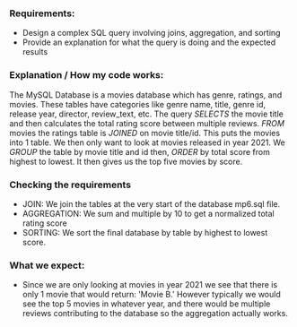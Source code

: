 ### Requirements:
- Design a complex SQL query involving joins, aggregation, and sorting
- Provide an explanation for what the query is doing and the expected results

### Explanation / How my code works:

The MySQL Database is a movies database which has genre, ratings, and movies. These tables have categories like genre name, title, genre id, release year, director, review_text, etc. The query *SELECTS* the movie title and then calculates the total rating score between multiple reviews. *FROM* movies the ratings table is *JOINED* on movie title/id. This puts the movies into 1 table. We then only want to look at movies released in year 2021. We *GROUP* the table by movie title and id then, *ORDER* by total score from highest to lowest. It then gives us the top five movies by score. 

### Checking the requirements

- JOIN: We join the tables at the very start of the database mp6.sql file.
- AGGREGATION: We sum and multiple by 10 to get a normalized total rating score
- SORTING: We sort the final database by table by highest to lowest score.


### What we expect:
- Since we are only looking at movies in year 2021 we see that there is only 1 movie that would return: 'Movie B.' However typically we would see the top 5 movies in whatever year, and there would be multiple reviews contributing to the database so the aggregation actually works. 
